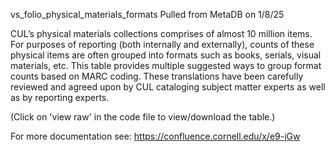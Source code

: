 vs_folio_physical_materials_formats
Pulled from MetaDB on 1/8/25

CUL’s physical materials collections comprises of almost 10 million items. For purposes of reporting (both internally and externally),
counts of these physical items are often grouped into formats such as books, serials, visual materials, etc. This table provides 
multiple suggested ways to group format counts based on MARC coding. These translations have been carefully reviewed and agreed upon
by CUL cataloging subject matter experts as well as by reporting experts. 

(Click on 'view raw' in the code file to view/download the table.)

For more documentation see: https://confluence.cornell.edu/x/e9-jGw
